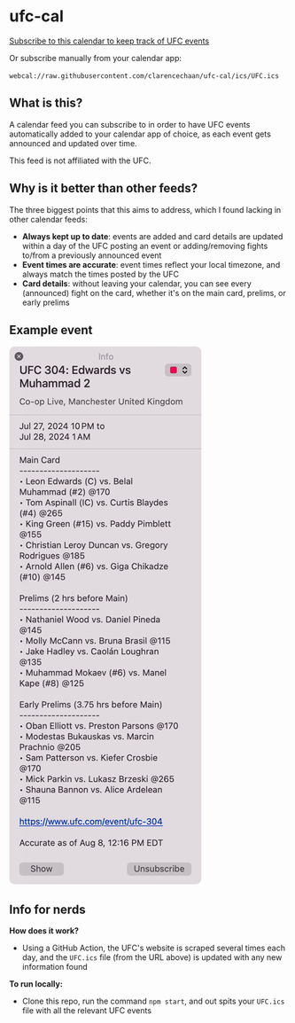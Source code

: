 # ufc-cal

[Subscribe to this calendar to keep track of UFC events](https://clarencechaan.github.io/ufc-cal/)

Or subscribe manually from your calendar app:

`webcal://raw.githubusercontent.com/clarencechaan/ufc-cal/ics/UFC.ics`

## What is this?

A calendar feed you can subscribe to in order to have UFC events automatically added to your calendar app of choice, as each event gets announced and updated over time.

This feed is not affiliated with the UFC.

## Why is it better than other feeds?

The three biggest points that this aims to address, which I found lacking in other calendar feeds:

- **Always kept up to date**: events are added and card details are updated within a day of the UFC posting an event or adding/removing fights to/from a previously announced event
- **Event times are accurate**: event times reflect your local timezone, and always match the times posted by the UFC
- **Card details**: without leaving your calendar, you can see every (announced) fight on the card, whether it's on the main card, prelims, or early prelims

## Example event

![Example event](./ufc-cal-example.png)

## Info for nerds

**How does it work?**

- Using a GitHub Action, the UFC's website is scraped several times each day, and the `UFC.ics` file (from the URL above) is updated with any new information found
  
**To run locally:**

- Clone this repo, run the command `npm start`, and out spits your `UFC.ics` file with all the relevant UFC events
